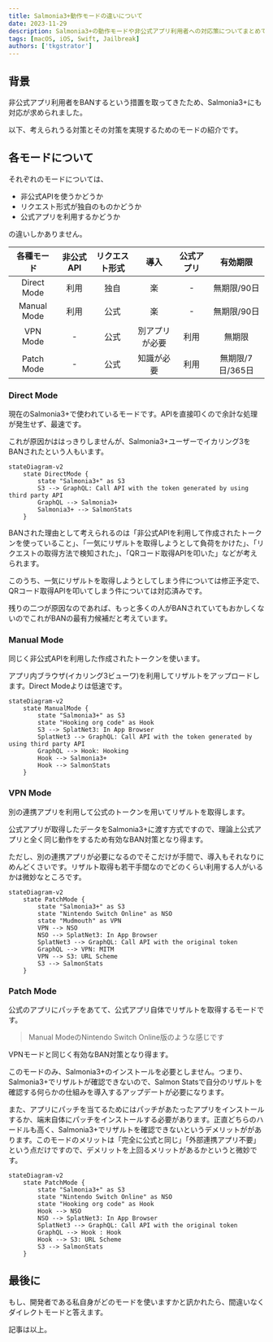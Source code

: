 ```yaml
---
title: Salmonia3+動作モードの違いについて
date: 2023-11-29
description: Salmonia3+の動作モードや非公式アプリ利用者への対応策についてまとめてます
tags: [macOS, iOS, Swift, Jailbreak]
authors: ['tkgstrator']
---
```


## 背景

非公式アプリ利用者をBANするという措置を取ってきたため、Salmonia3+にも対応が求められました。

以下、考えられうる対策とその対策を実現するためのモードの紹介です。

## 各モードについて

それぞれのモードについては、

- 非公式APIを使うかどうか
- リクエスト形式が独自のものかどうか
- 公式アプリを利用するかどうか

の違いしかありません。

| 各種モード  | 非公式API | リクエスト形式 | 導入           | 公式アプリ | 有効期限         |
| :---------: | :-------: | :------------: | :------------: | :--------: | :--------------: |
| Direct Mode | 利用      | 独自           | 楽             | -          | 無期限/90日      |
| Manual Mode | 利用      | 公式           | 楽             | -          | 無期限/90日      |
| VPN Mode    | -         | 公式           | 別アプリが必要 | 利用       | 無期限           |
| Patch Mode  | -         | 公式           | 知識が必要     | 利用       | 無期限/7日/365日 |

### Direct Mode

現在のSalmonia3+で使われているモードです。APIを直接叩くので余計な処理が発生せず、最速です。

これが原因かははっきりしませんが、Salmonia3+ユーザーでイカリング3をBANされたという人もいます。

```mermaid
stateDiagram-v2
    state DirectMode {
        state "Salmonia3+" as S3
        S3 --> GraphQL: Call API with the token generated by using third party API
        GraphQL --> Salmonia3+
        Salmonia3+ --> SalmonStats
    }
```

BANされた理由として考えられるのは「非公式APIを利用して作成されたトークンを使っていること」、「一気にリザルトを取得しようとして負荷をかけた」、「リクエストの取得方法で検知された」、「QRコード取得APIを叩いた」などが考えられます。

このうち、一気にリザルトを取得しようとしてしまう件については修正予定で、QRコード取得APIを叩いてしまう件については対応済みです。

残りの二つが原因なのであれば、もっと多くの人がBANされていてもおかしくないのでこれがBANの最有力候補だと考えています。

### Manual Mode

同じく非公式APIを利用した作成されたトークンを使います。

アプリ内ブラウザ(イカリング3ビューワ)を利用してリザルトをアップロードします。Direct Modeよりは低速です。

```mermaid
stateDiagram-v2
    state ManualMode {
        state "Salmonia3+" as S3
        state "Hooking org code" as Hook
        S3 --> SplatNet3: In App Browser
        SplatNet3 --> GraphQL: Call API with the token generated by using third party API
        GraphQL --> Hook: Hooking
        Hook --> Salmonia3+
        Hook --> SalmonStats
    }
```

### VPN Mode

別の連携アプリを利用して公式のトークンを用いてリザルトを取得します。

公式アプリが取得したデータをSalmonia3+に渡す方式ですので、理論上公式アプリと全く同じ動作をするため有効なBAN対策となり得ます。

ただし、別の連携アプリが必要になるのでそこだけが手間で、導入もそれなりにめんどくさいです。リザルト取得も若干手間なのでどのくらい利用する人がいるかは微妙なところです。

```mermaid
stateDiagram-v2
    state PatchMode {
        state "Salmonia3+" as S3
        state "Nintendo Switch Online" as NSO
        state "Mudmouth" as VPN
        VPN --> NSO
        NSO --> SplatNet3: In App Browser
        SplatNet3 --> GraphQL: Call API with the original token
        GraphQL --> VPN: MITM
        VPN --> S3: URL Scheme
        S3 --> SalmonStats
    }
```

### Patch Mode

公式のアプリにパッチをあてて、公式アプリ自体でリザルトを取得するモードです。

> Manual ModeのNintendo Switch Online版のような感じです

VPNモードと同じく有効なBAN対策となり得ます。

このモードのみ、Salmonia3+のインストールを必要としません。つまり、Salmonia3+でリザルトが確認できないので、Salmon Statsで自分のリザルトを確認する何らかの仕組みを導入するアップデートが必要になります。

また、アプリにパッチを当てるためにはパッチがあたったアプリをインストールするか、端末自体にパッチをインストールする必要があります。正直どちらのハードルも高く、Salmonia3+でリザルトを確認できないというデメリットががあります。このモードのメリットは「完全に公式と同じ」「外部連携アプリ不要」という点だけですので、デメリットを上回るメリットがあるかというと微妙です。

```mermaid
stateDiagram-v2
    state PatchMode {
        state "Salmonia3+" as S3
        state "Nintendo Switch Online" as NSO
        state "Hooking org code" as Hook
        Hook --> NSO
        NSO --> SplatNet3: In App Browser
        SplatNet3 --> GraphQL: Call API with the original token
        GraphQL --> Hook : Hook
        Hook --> S3: URL Scheme
        S3 --> SalmonStats
    }
```

## 最後に

もし、開発者である私自身がどのモードを使いますかと訊かれたら、間違いなくダイレクトモードと答えます。

記事は以上。

